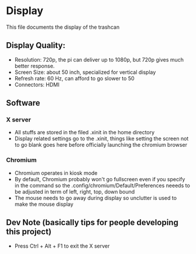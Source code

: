 # Display

This file documents the display of the trashcan

## Display Quality:

- Resolution: 720p, the pi can deliver up to 1080p, but 720p gives much better response.
- Screen Size: about 50 inch, specialized for vertical display
- Refresh rate: 60 Hz, can afford to go slower to 50
- Connectors: HDMI

## Software

### X server

- All stuffs are stored in the filed .xinit in the home directory
- Display related settings go to the .xinit, things like setting the screen not to go blank goes here before officially launching the chromium browser

### Chromium

- Chromium operates in kiosk mode
- By default, Chromium probably won't go fullscreen even if you specify in the command so the .config/chromium/Default/Preferences neeeds to be adjusted in term of left, right, top, down bound
- The mouse needs to go away during display so unclutter is used to make the mouse display

## Dev Note (basically tips for people developing this project)

- Press Ctrl + Alt + F1 to exit the X server 
